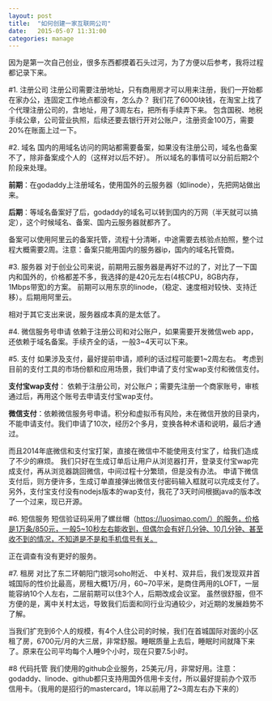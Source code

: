 ```yaml
---
layout: post
title:  "如何创建一家互联网公司"
date:   2015-05-07 11:31:00
categories: manage
---
```


因为是第一次自己创业，很多东西都摸着石头过河，为了方便以后参考，我将过程都记录下来。

#1. 注册公司
注册公司需要注册地址，只有商用房才可以用来注册，我们一开始都在家办公，连固定工作地点都没有，怎么办？
我们花了6000块钱，在淘宝上找了个代理注册公司的，含地址，用了3周左右，把所有手续弄下来。
包含国税、地税手续公章，公司营业执照，后续还要去银行开对公账户，注册资金100万，需要20%在账面上过一下。

#2. 域名
国内的用域名访问的网站都需要备案，如果没有注册公司，域名也备案不了，除非备案成个人的（这样对以后不好）。
所以域名的事情可以分前后期2个阶段来处理。

__前期__：在godaddy上注册域名，使用国外的云服务器（如linode），先把网站做出来。

__后期__：等域名备案好了后，godaddy的域名可以转到国内的万网（半天就可以搞定），这个时候域名、备案、国内云服务器就都齐了。

备案可以使用阿里云的备案托管，流程十分清晰，中途需要去核验点拍照，整个过程大概需要2周。注意：备案只能用国内的服务器ip，国内的域名托管商。

#3. 服务器
对于创业公司来说，前期用云服务器是再好不过的了，对比了一下国内和国外的，价格都差不多，我选择的是420元左右(4核CPU，8GB内存，1Mbps带宽)的方案。
前期可以用东京的linode，（稳定、速度相对较快、支持迁移）。后期用阿里云。

相对于其它支出来说，服务器成本真的是太低了。

#4. 微信服务号申请
依赖于注册公司和对公账户，如果需要开发微信web app，还依赖于域名备案。手续齐全的话，一般3~4天可以下来。

#5. 支付
如果涉及支付，最好提前申请，顺利的话过程可能要1~2周左右。
考虑到目前的支付工具的市场份额和应用场景，我们申请了支付宝wap支付和微信支付。

__支付宝wap支付__： 依赖于注册公司，对公账户；需要先注册一个商家账号，审核通过后，再用这个账号去申请支付宝wap支付。

__微信支付__：依赖微信服务号申请。积分和虚拟币有风险，未在微信开放的目录内，不能申请支付。我们申请了10次，经历2个多月，变换各种术语和说明，最后才通过。

而且2014年底微信和支付宝打架，直接在微信中不能使用支付宝了，给我们造成了不少的麻烦。
我们只好在生成订单后让用户从浏览器打开，登录支付宝wap完成支付，再从浏览器跳回微信，中间过程十分繁琐，但是没有办法。
申请下微信支付后，则方便许多，生成订单直接弹出微信支付密码输入框就可以完成支付了。
另外，支付宝支付没有nodejs版本的wap支付，我花了3天时间根据java的版本改了一个过来，现已开源。

#6. 短信服务
短信验证码采用了螺丝帽（https://luosimao.com/）的服务，价格是1万条/850元，一般5~10秒左右能收到，但偶尔会有好几分钟、10几分钟、甚至收不到的情况，不知道是不是和手机信号有关。

正在调查有没有更好的服务。

#7. 租房
对比了东二环朝阳门银河soho附近、 中关村、双井后，我们发现双井首城国际的性价比最高，房租大概1万/月，60~70平米，是商住两用的LOFT，一层能容纳10个人左右，二层前期可以住3个人，后期改成会议室。
虽然很舒服，但不方便的是，离中关村太远，导致我们后面和同行业沟通较少，对近期的发展趋势不了解。

当我们扩充到6个人的规模，有4个人住公司的时候，我们在首城国际对面的小区租了房，6700元/月的大三居，非常舒服。睡眠质量上去后，睡眠时间就降下来了。原来在公司平均每个人睡9个小时，现在只要7.5小时。

#8 代码托管
我们使用的github企业服务，25美元/月，非常好用。注意：godaddy、linode、github都只支持用国外信用卡支付，所以最好提前办个双币信用卡。（我用的是招行的mastercard，1年以前用了2~3周左右办下来的）

